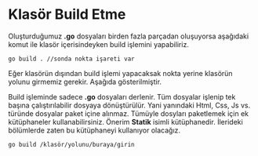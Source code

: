 # Klasör Build Etme

Oluşturduğumuz **.go** dosyaları birden fazla parçadan oluşuyorsa aşağıdaki komut ile klasör içerisindeyken build işlemini yapabiliriz.

`go build . //sonda nokta işareti var`

Eğer klasörün dışından build işlemi yapacaksak nokta yerine klasörün yolunu girmemiz gerekir. Aşağıda gösterilmiştir.

Build işleminde sadece **.go** dosyaları derlenir. Tüm dosyalar işlenip tek başına çalıştırılabilir dosyaya dönüştürülür. Yani yanındaki Html, Css, Js vs. türünde dosyalar paket içine alınmaz. Tümüyle dosyları paketlemek için ek kütüphaneler kullanabilirsiniz. Önerim **Statik** isimli kütüphanedir. İlerideki bölümlerde zaten bu kütüphaneyi kullanıyor olacağız.

`go build /klasör/yolunu/buraya/girin`
